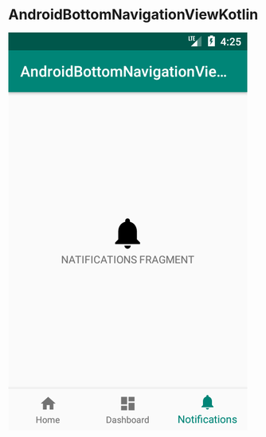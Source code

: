# AndroidBottomNavigationViewKotlin


![alt text](https://github.com/harunkor/AndroidBottomNavigationViewKotlin/blob/master/device-2018-10-21-162557.png?raw=true)
